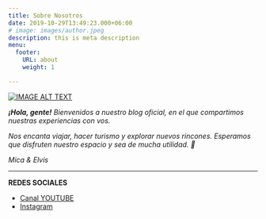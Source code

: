 ```yaml
---
title: Sobre Nosotros
date: 2019-10-29T13:49:23.000+06:00
# image: images/author.jpeg
description: this is meta description
menu:
  footer:
    URL: about
    weight: 1

---
```


[![IMAGE ALT TEXT](https://i9.ytimg.com/vi/ia3wSmEcys8/maxresdefault.jpg?time=1631983200000&sqp=COCsmIoG&rs=AOn4CLCLaudktHCzMdMbKJeSvDL3NkMzVQ)](https://www.youtube.com/watch?v=ia3wSmEcys8 "Video Title")

**_¡Hola, gente!_** _Bienvenidos a nuestro blog oficial, en el que compartimos nuestras experiencias con vos._

_Nos encanta viajar, hacer turismo y explorar nuevos rincones. Esperamos que disfruten nuestro espacio y sea de mucha utilidad. 🤗_

_Mica & Elvis_

***

**REDES SOCIALES**

* [Canal YOUTUBE](https://www.youtube.com/c/ViveSimple?ltclid=)
* [Instagram](https://www.instagram.com/vivesimple.me/)